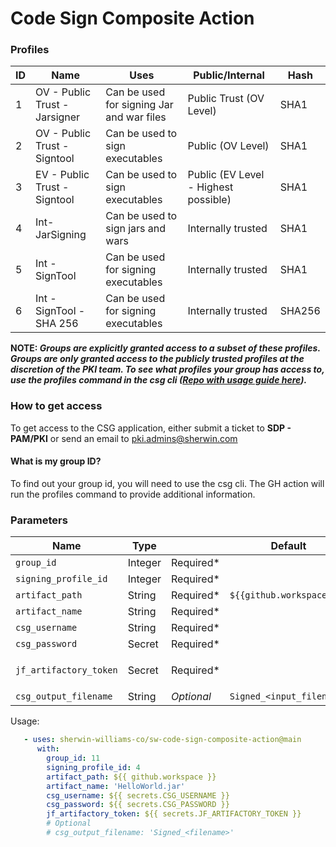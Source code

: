 # Code Sign Composite Action

### Profiles

| ID | Name | Uses | Public/Internal        | Hash   |
| --- | --- |---|------------------------|--------|
| 1 | 	OV - Public Trust - Jarsigner | Can be used for signing Jar and war files | Public Trust (OV Level) | SHA1   | 
| 2 | OV - Public Trust - Signtool | Can be used to sign executables | Public (OV Level)      | SHA1   |
| 3 | EV - Public Trust - Signtool | Can be used to sign executables | Public (EV Level - Highest possible) | SHA1   | 
| 4 | 	Int- JarSigning | Can be used to sign jars and wars | Internally trusted | SHA1   |
| 5 | Int - SignTool | Can be used for signing executables | Internally trusted | SHA1   | 
| 6 | Int - SignTool - SHA 256 | Can be used for signing executables | Internally trusted | SHA256 | 

**NOTE: _Groups are explicitly granted access to a subset of these profiles. Groups are only granted access to the 
publicly trusted profiles at the discretion of the PKI team. To see what profiles your group has access to, use the 
profiles command in the csg cli ([Repo with usage guide here](https://github.com/sherwin-williams-co/csg-cli))._**

### How to get access

To get access to the CSG application, either submit a ticket to **SDP - PAM/PKI** or send an email to [pki.admins@sherwin.com](mailto:pki.admins@sherwin.com)

#### What is my group ID?
To find out your group id, you will need to use the csg cli. The GH action will run the profiles command to provide 
additional information. 

### Parameters
| Name | Type |      | Default | Note | 
| ---- | ---- | ---- | ------- | ---- |
`group_id` | Integer | Required* | 
`signing_profile_id` | Integer | Required* |
`artifact_path` | String | Required* | `${{github.workspace}}` 
`artifact_name` | String | Required* |
`csg_username` | String | Required* |
`csg_password` | Secret | Required* |
`jf_artifactory_token` | Secret | Required* | | Use: `${{ secrets.JF_ARTIFACTORY_TOKEN }}`
`csg_output_filename` | String | *Optional* | `Signed_<input_filename>`

Usage:
```yaml
   - uses: sherwin-williams-co/sw-code-sign-composite-action@main
      with:
        group_id: 11
        signing_profile_id: 4
        artifact_path: ${{ github.workspace }}
        artifact_name: 'HelloWorld.jar'
        csg_username: ${{ secrets.CSG_USERNAME }}
        csg_password: ${{ secrets.CSG_PASSWORD }}
        jf_artifactory_token: ${{ secrets.JF_ARTIFACTORY_TOKEN }}
        # Optional
        # csg_output_filename: 'Signed_<filename>'
```
